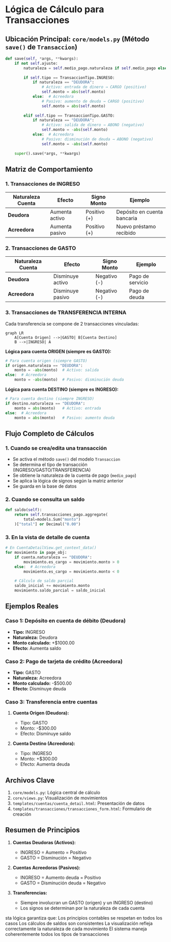# Lógica de Cálculo para Transacciones

## Ubicación Principal: `core/models.py` (Método `save()` de `Transaccion`)

```python:core/models.py
def save(self, *args, **kwargs):
    if not self.ajuste:
        naturaleza = self.medio_pago.naturaleza if self.medio_pago else None
        
        if self.tipo == TransaccionTipo.INGRESO:
            if naturaleza == "DEUDORA":
                # Activo: entrada de dinero → CARGO (positivo)
                self.monto = abs(self.monto)
            else:  # Acreedora
                # Pasivo: aumento de deuda → CARGO (positivo)
                self.monto = abs(self.monto)
        
        elif self.tipo == TransaccionTipo.GASTO:
            if naturaleza == "DEUDORA":
                # Activo: salida de dinero → ABONO (negativo)
                self.monto = -abs(self.monto)
            else:  # Acreedora
                # Pasivo: disminución de deuda → ABONO (negativo)
                self.monto = -abs(self.monto)
    
    super().save(*args, **kwargs)
```

## Matriz de Comportamiento

### 1. Transacciones de INGRESO
| Naturaleza Cuenta | Efecto               | Signo Monto | Ejemplo                  |
|-------------------|----------------------|-------------|--------------------------|
| **Deudora**       | Aumenta activo       | Positivo (+) | Depósito en cuenta bancaria |
| **Acreedora**     | Aumenta pasivo       | Positivo (+) | Nuevo préstamo recibido    |

### 2. Transacciones de GASTO
| Naturaleza Cuenta | Efecto               | Signo Monto | Ejemplo                  |
|-------------------|----------------------|-------------|--------------------------|
| **Deudora**       | Disminuye activo     | Negativo (-) | Pago de servicio         |
| **Acreedora**     | Disminuye pasivo     | Negativo (-) | Pago de deuda            |

### 3. Transacciones de TRANSFERENCIA INTERNA
Cada transferencia se compone de 2 transacciones vinculadas:

```mermaid
graph LR
    A[Cuenta Origen] -->|GASTO| B[Cuenta Destino]
    B -->|INGRESO| A
```

**Lógica para cuenta ORIGEN (siempre es GASTO):**
```python
# Para cuenta origen (siempre GASTO)
if origen.naturaleza == "DEUDORA":
    monto = -abs(monto)  # Activo: salida
else:  # Acreedora
    monto = -abs(monto)  # Pasivo: disminución deuda
```

**Lógica para cuenta DESTINO (siempre es INGRESO):**
```python
# Para cuenta destino (siempre INGRESO)
if destino.naturaleza == "DEUDORA":
    monto = abs(monto)   # Activo: entrada
else:  # Acreedora
    monto = abs(monto)   # Pasivo: aumento deuda
```

## Flujo Completo de Cálculos

### 1. Cuando se crea/edita una transacción
- Se activa el método `save()` del modelo `Transaccion`
- Se determina el tipo de transacción (INGRESO/GASTO/TRANSFERENCIA)
- Se obtiene la naturaleza de la cuenta de pago (`medio_pago`)
- Se aplica la lógica de signos según la matriz anterior
- Se guarda en la base de datos

### 2. Cuando se consulta un saldo
```python:core/models.py
def saldo(self):
    return self.transacciones_pago.aggregate(
        total=models.Sum("monto")
    )["total"] or Decimal("0.00")
```

### 3. En la vista de detalle de cuenta
```python:core/views.py
# En CuentaDetailView.get_context_data()
for movimiento in page_obj:
    if cuenta.naturaleza == "DEUDORA":
        movimiento.es_cargo = movimiento.monto > 0
    else:  # Acreedora
        movimiento.es_cargo = movimiento.monto < 0
    
    # Cálculo de saldo parcial
    saldo_inicial += movimiento.monto
    movimiento.saldo_parcial = saldo_inicial
```

## Ejemplos Reales

### Caso 1: Depósito en cuenta de débito (Deudora)
- **Tipo:** INGRESO
- **Naturaleza:** Deudora
- **Monto calculado:** +$1000.00
- **Efecto:** Aumenta saldo

### Caso 2: Pago de tarjeta de crédito (Acreedora)
- **Tipo:** GASTO
- **Naturaleza:** Acreedora
- **Monto calculado:** -$500.00
- **Efecto:** Disminuye deuda

### Caso 3: Transferencia entre cuentas
1. **Cuenta Origen (Deudora):**
   - Tipo: GASTO
   - Monto: -$300.00
   - Efecto: Disminuye saldo

2. **Cuenta Destino (Acreedora):**
   - Tipo: INGRESO
   - Monto: +$300.00
   - Efecto: Aumenta deuda

## Archivos Clave
1. `core/models.py`: Lógica central de cálculo
2. `core/views.py`: Visualización de movimientos
3. `templates/cuentas/cuenta_detail.html`: Presentación de datos
4. `templates/transacciones/transacciones_form.html`: Formulario de creación

## Resumen de Principios
1. **Cuentas Deudoras (Activos):**
   - INGRESO = Aumento = Positivo
   - GASTO = Disminución = Negativo

2. **Cuentas Acreedoras (Pasivos):**
   - INGRESO = Aumento deuda = Positivo
   - GASTO = Disminución deuda = Negativo

3. **Transferencias:**
   - Siempre involucran un GASTO (origen) y un INGRESO (destino)
   - Los signos se determinan por la naturaleza de cada cuenta



sta lógica garantiza que:
Los principios contables se respetan en todos los casos
Los cálculos de saldos son consistentes
La visualización refleja correctamente la naturaleza de cada movimiento
El sistema maneja coherentemente todos los tipos de transacciones

